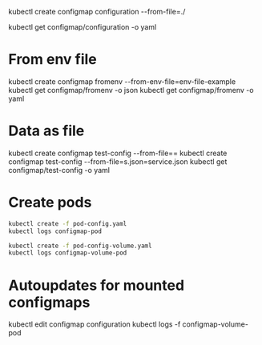 kubectl create configmap configuration --from-file=./

kubectl get configmap/configuration -o yaml

# From env file

kubectl create configmap fromenv --from-env-file=env-file-example
kubectl get configmap/fromenv -o json
kubectl get configmap/fromenv -o yaml

# Data as file

kubectl create configmap test-config --from-file=<my-key-name>=<path-to-file>
kubectl create configmap test-config --from-file=s.json=service.json
kubectl get configmap/test-config -o yaml

# Create pods

```sh
kubectl create -f pod-config.yaml
kubectl logs configmap-pod
```

```sh
kubectl create -f pod-config-volume.yaml
kubectl logs configmap-volume-pod
```

# Autoupdates for mounted configmaps

kubectl edit configmap configuration
kubectl logs -f configmap-volume-pod